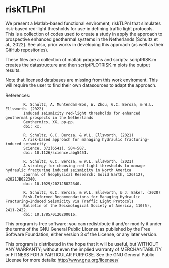 # riskTLPnl

We present a Matlab-based functional enviroment, riskTLPnl that simulates risk-based red-light thresholds for use in defining traffic light protocols.  This is a collection of codes used to create a study in apply the approach to prospective enhanced geothermal systems in the Netherlands [Schultz et al., 2022].  See also, prior works in developing this approach (as well as their GitHub repositories).

These files are a collection of matlab programs and scripts: scriptRISK.m creates the datastructure and then scriptPLOTRISK.m plots the output results.

Note that licensed databases are missing from this work enviroment.  This will require the user to find their own datasources to adapt the approach.

References: 
            
            R. Schultz, A. Muntendam‐Bos, W. Zhou, G.C. Beroza, & W.L. Ellsworth. (2022)
            Induced seismicity red-light thresholds for enhanced geothermal prospects in the Netherlands
            Geothermics, XX, pp-pp.
            doi: xx.
            
            R. Schultz, G.C. Beroza, & W.L. Ellsworth. (2021)
            A risk-based approach for managing hydraulic fracturing-induced seismicity
            Science, 372(6541), 504-507.
            doi: 10.1126/science.abg5451.
            
            R. Schultz, G.C. Beroza, & W.L. Ellsworth. (2021)
            A strategy for choosing red-light thresholds to manage hydraulic fracturing induced seismicity in North America
            Journal of Geophysical Research: Solid Earth, 126(12), e2021JB022340.
            doi: 10.1029/2021JB022340.
            
            R. Schultz, G.C. Beroza, & W.L. Ellsworth, & J. Baker. (2020)
            Risk‐Informed Recommendations for Managing Hydraulic Fracturing–Induced Seismicity via Traffic Light Protocols
            Bulletin of the Seismological Society of America, 110(5), 2411-2422.
            doi: 10.1785/0120200016.


This program is free software: you can redistribute it and/or modify it under the terms of the GNU General Public License as published by the Free Software Foundation, either version 3 of the License, or any later version.

This program is distributed in the hope that it will be useful, but WITHOUT ANY WARRANTY; without even the implied warranty of MERCHANTABILITY or FITNESS FOR A PARTICULAR PURPOSE.  See the GNU General Public License for more details: http://www.gnu.org/licenses/
